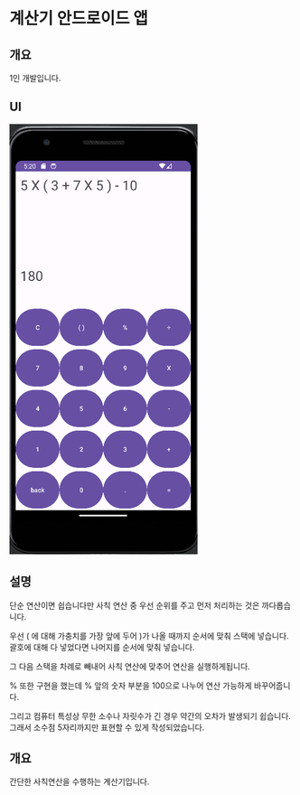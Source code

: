 # 계산기 안드로이드 앱 

## 개요

1인 개발입니다.

## UI
![Calculator](https://github.com/seungwoo505/Calculator/blob/main/image.png)

## 설명

단순 연산이면 쉽습니다만 사칙 연산 중 우선 순위를 주고 먼저 처리하는 것은 까다롭습니다.

우선 ( 에 대해 가충치를 가장 앞에 두어 )가 나올 때까지 순서에 맞춰 스택에 넣습니다. 괄호에 대해 다 넣었다면 나머지를 순서에 맞춰 넣습니다.

그 다음 스택을 차례로 빼내어 사칙 연산에 맞추어 연산을 실행하게됩니다.

% 또한 구현을 했는데 % 앞의 숫자 부분을 100으로 나누어 연산 가능하게 바꾸어줍니다.

그리고 컴퓨터 특성상 무한 소수나 자릿수가 긴 경우 약간의 오차가 발생되기 쉽습니다. 그래서 소수점 5자리까지만 표현할 수 있게 작성되었습니다.

## 개요

간단한 사칙연산을 수행하는 계산기입니다.
